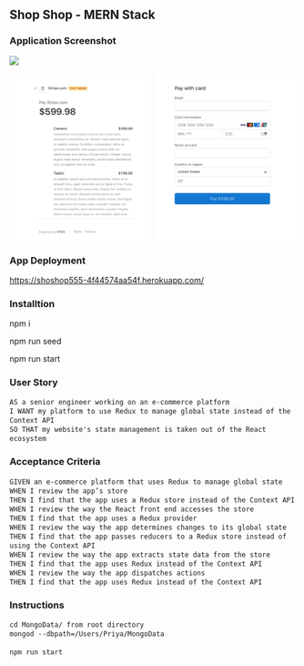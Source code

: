 ## Shop Shop - MERN Stack

### Application Screenshot

![](images/shop-shop.png)

![](images/stripe.png)

### App Deployment

https://shoshop555-4f44574aa54f.herokuapp.com/


### Installtion

npm i

npm run seed

npm run start

### User Story

```text
AS a senior engineer working on an e-commerce platform
I WANT my platform to use Redux to manage global state instead of the Context API
SO THAT my website's state management is taken out of the React ecosystem
```

### Acceptance Criteria

```text
GIVEN an e-commerce platform that uses Redux to manage global state
WHEN I review the app’s store
THEN I find that the app uses a Redux store instead of the Context API
WHEN I review the way the React front end accesses the store
THEN I find that the app uses a Redux provider
WHEN I review the way the app determines changes to its global state
THEN I find that the app passes reducers to a Redux store instead of using the Context API
WHEN I review the way the app extracts state data from the store
THEN I find that the app uses Redux instead of the Context API
WHEN I review the way the app dispatches actions
THEN I find that the app uses Redux instead of the Context API
```

### Instructions

```text
cd MongoData/ from root directory
mongod --dbpath=/Users/Priya/MongoData

npm run start
```
